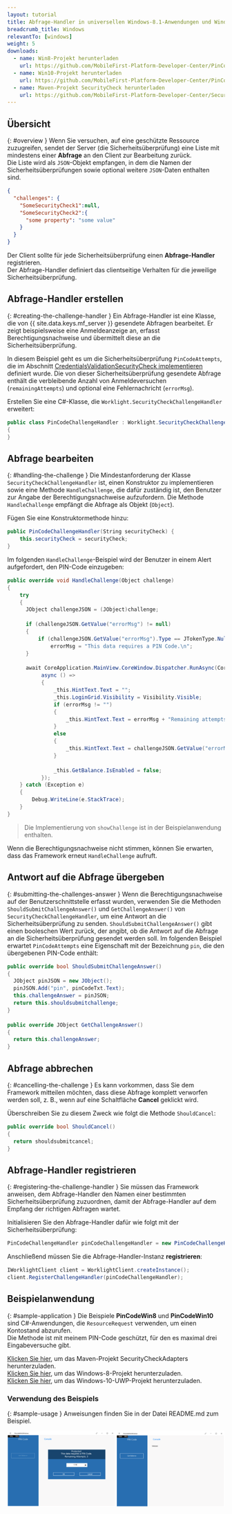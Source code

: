 ```yaml
---
layout: tutorial
title: Abfrage-Handler in universellen Windows-8.1-Anwendungen und Windows-10-UWP-Anwendungen implementieren
breadcrumb_title: Windows
relevantTo: [windows]
weight: 5
downloads:
  - name: Win8-Projekt herunterladen
    url: https://github.com/MobileFirst-Platform-Developer-Center/PinCodeWin8/tree/release80
  - name: Win10-Projekt herunterladen
    url: https://github.com/MobileFirst-Platform-Developer-Center/PinCodeWin10/tree/release80
  - name: Maven-Projekt SecurityCheck herunterladen
    url: https://github.com/MobileFirst-Platform-Developer-Center/SecurityCheckAdapters/tree/release80
---
```

<!-- NLS_CHARSET=UTF-8 -->
## Übersicht
{: #overview }
Wenn Sie versuchen, auf eine geschützte Ressource zuzugreifen,
sendet der Server (die Sicherheitsüberprüfung)
eine Liste
mit mindestens einer **Abfrage** an den Client zur Bearbeitung zurück.   
Die Liste wird als `JSON`-Objekt empfangen, in dem die Namen der Sicherheitsüberprüfungen sowie
optional weitere `JSON`-Daten enthalten sind. 

```json
{
  "challenges": {
    "SomeSecurityCheck1":null,
    "SomeSecurityCheck2":{
      "some property": "some value"
    }
  }
}
```

Der Client sollte für jede Sicherheitsüberprüfung einen **Abfrage-Handler** registrieren.   
Der Abfrage-Handler definiert das clientseitige Verhalten für die jeweilige Sicherheitsüberprüfung. 

## Abfrage-Handler erstellen
{: #creating-the-challenge-handler }
Ein Abfrage-Handler ist eine Klasse, die von {{ site.data.keys.mf_server }} gesendete Abfragen bearbeitet.
Er zeigt beispielsweise eine Anmeldeanzeige an, erfasst Berechtigungsnachweise und übermittelt diese
an die Sicherheitsüberprüfung. 

In diesem Beispiel geht es um die Sicherheitsüberprüfung
`PinCodeAttempts`, die im Abschnitt [CredentialsValidationSecurityCheck implementieren](../security-check) definiert wurde. Die von dieser
Sicherheitsüberprüfung gesendete Abfrage enthält die verbleibende Anzahl von Anmeldeversuchen (`remainingAttempts`) und
optional eine Fehlernachricht (`errorMsg`).

Erstellen Sie eine C#-Klasse, die `Worklight.SecurityCheckChallengeHandler` erweitert:

```csharp
public class PinCodeChallengeHandler : Worklight.SecurityCheckChallengeHandler
{
}
```

## Abfrage bearbeiten
{: #handling-the-challenge }
Die Mindestanforderung der Klasse `SecurityCheckChallengeHandler` ist,
einen Konstruktor zu implementieren sowie eine Methode `HandleChallenge`, die dafür zuständig ist, den Benutzer zur Angabe der Berechtigungsnachweise aufzufordern. Die Methode `HandleChallenge`
empfängt die Abfrage als Objekt (`Object`).

Fügen Sie eine Konstruktormethode hinzu: 

```csharp
public PinCodeChallengeHandler(String securityCheck) {
    this.securityCheck = securityCheck;
}
```

Im folgenden `HandleChallenge`-Beispiel wird der Benutzer in einem Alert aufgefordert, den PIN-Code einzugeben: 

```csharp
public override void HandleChallenge(Object challenge)
{
    try
    {
      JObject challengeJSON = (JObject)challenge;

      if (challengeJSON.GetValue("errorMsg") != null)
      {
          if (challengeJSON.GetValue("errorMsg").Type == JTokenType.Null)
              errorMsg = "This data requires a PIN Code.\n";
      }

      await CoreApplication.MainView.CoreWindow.Dispatcher.RunAsync(CoreDispatcherPriority.Normal,
           async () =>
           {
               _this.HintText.Text = "";
               _this.LoginGrid.Visibility = Visibility.Visible;
               if (errorMsg != "")
               {
                   _this.HintText.Text = errorMsg + "Remaining attempts: " + challengeJSON.GetValue("remainingAttempts");
               }
               else
               {
                   _this.HintText.Text = challengeJSON.GetValue("errorMsg") + "\n" + "Remaining attempts: " + challengeJSON.GetValue("remainingAttempts");
               }

               _this.GetBalance.IsEnabled = false;
           });
    } catch (Exception e)
    {
        Debug.WriteLine(e.StackTrace);
    }
}
```

> Die Implementierung von `showChallenge` ist in der Beispielanwendung enthalten. 

Wenn die Berechtigungsnachweise nicht stimmen, können Sie erwarten, dass das Framework erneut `HandleChallenge` aufruft. 

## Antwort auf die Abfrage übergeben
{: #submitting-the-challenges-answer }
Wenn die Berechtigungsnachweise auf der Benutzerschnittstelle erfasst wurden, verwenden Sie die Methoden `ShouldSubmitChallengeAnswer()`
und `GetChallengeAnswer()`
von `SecurityCheckChallengeHandler`, um eine Antwort an die Sicherheitsüberprüfung zu senden. `ShouldSubmitChallengeAnswer()` gibt einen booleschen Wert
zurück, der angibt, ob die Antwort auf die Abfrage an die Sicherheitsüberprüfung gesendet werden soll. Im folgenden Beispiel erwartet `PinCodeAttempts`
eine Eigenschaft mit der Bezeichnung `pin`, die den übergebenen PIN-Code enthält: 

```csharp
public override bool ShouldSubmitChallengeAnswer()
{
  JObject pinJSON = new JObject();
  pinJSON.Add("pin", pinCodeTxt.Text);
  this.challengeAnswer = pinJSON;
  return this.shouldsubmitchallenge;
}

public override JObject GetChallengeAnswer()
{
  return this.challengeAnswer;
}

```

## Abfrage abbrechen
{: #cancelling-the-challenge }
Es kann vorkommen, dass Sie dem Framework mitteilen möchten, dass diese Abfrage komplett verworfen werden soll, z. B., wenn auf
eine Schaltfläche **Cancel** geklickt wird. 

Überschreiben Sie zu diesem Zweck wie folgt die Methode `ShouldCancel`: 


```csharp
public override bool ShouldCancel()
{
  return shouldsubmitcancel;
}
```

## Abfrage-Handler registrieren
{: #registering-the-challenge-handler }
Sie müssen das Framework anweisen, dem Abfrage-Handler den Namen einer bestimmten Sicherheitsüberprüfung zuzuordnen, damit der Abfrage-Handler auf dem Empfang der richtigen Abfragen wartet. 

Initialisieren Sie den Abfrage-Handler dafür wie folgt mit der Sicherheitsüberprüfung: 

```csharp
PinCodeChallengeHandler pinCodeChallengeHandler = new PinCodeChallengeHandler("PinCodeAttempts");
```

Anschließend müssen Sie die Abfrage-Handler-Instanz **registrieren**: 

```csharp
IWorklightClient client = WorklightClient.createInstance();
client.RegisterChallengeHandler(pinCodeChallengeHandler);
```

## Beispielanwendung
{: #sample-application }
Die Beispiele **PinCodeWin8** und **PinCodeWin10** sind C#-Anwendungen, die
`ResourceRequest` verwenden, um einen Kontostand abzurufen.   
Die Methode ist mit meinem PIN-Code geschützt, für den es maximal drei Eingabeversuche gibt. 

[Klicken Sie hier](https://github.com/MobileFirst-Platform-Developer-Center/SecurityCheckAdapters/tree/release80), um das Maven-Projekt SecurityCheckAdapters herunterzuladen.   
[Klicken Sie hier](https://github.com/MobileFirst-Platform-Developer-Center/PinCodeWin8/tree/release80), um das Windows-8-Projekt herunterzuladen.   
[Klicken Sie hier](https://github.com/MobileFirst-Platform-Developer-Center/PinCodeWin10/tree/release80), um das Windows-10-UWP-Projekt herunterzuladen. 

### Verwendung des Beispiels
{: #sample-usage }
Anweisungen finden Sie in der Datei README.md zum Beispiel. 

![Beispielanwendung](sample-application.png)   
